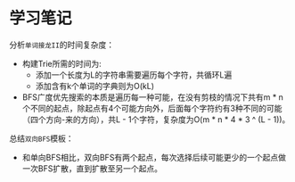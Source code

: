 # 学习笔记
分析`单词接龙II`的时间复杂度：
- 构建Trie所需的时间为:
    - 添加一个长度为L的字符串需要遍历每个字符，共循环L遍
    - 添加含有k个单词的字典则为O(kL)
- BFS广度优先搜索的本质是遍历每一种可能，在没有剪枝的情况下共有m * n个不同的起点，除起点有4个可能方向外，后面每个字符约有3种不同的可能（四个方向-来的方向），共L - 1个字符，复杂度为O(m * n * 4 * 3 ^ (L - 1))。

总结`双向BFS`模板：
- 和单向BFS相比，双向BFS有两个起点，每次选择后续可能更少的一个起点做一次BFS扩散，直到扩散至另一个起点。